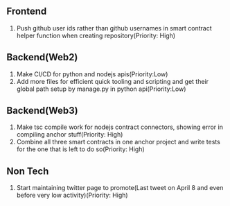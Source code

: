 Frontend
---------------------------------------------
1) Push github user ids rather than github usernames in smart contract helper function when creating repository(Priority: High)

Backend(Web2)
---------------------------------------------
1) Make CI/CD for python and nodejs apis(Priority:Low)
2) Add more files for efficient quick tooling and scripting and get their global path setup 
   by manage.py in python api(Priority:Low)
   
Backend(Web3)
---------------------------------------------
1) Make tsc compile work for nodejs contract connectors, showing error in compiling anchor stuff(Priority: High)
2) Combine all three smart contracts in one anchor project and write tests for the one that is left to do so(Priority: High)

Non Tech
---------------------------------------------
1) Start maintaining twitter page to promote(Last tweet on April 8 and even before very low activity)(Priority: High)

